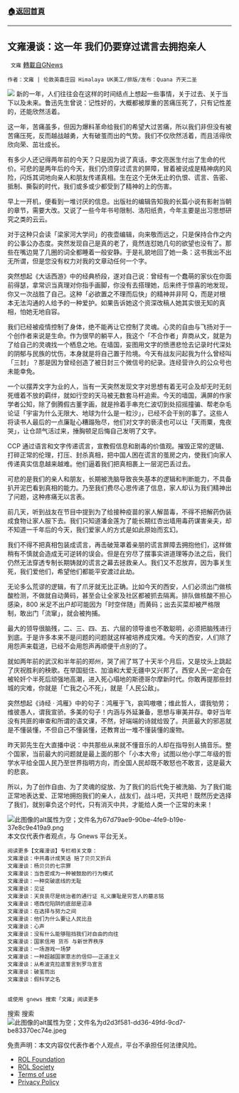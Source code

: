 ###  [:house:返回首頁](https://github.com/ourhimalayas/txt)
---


## 文雍漫谈：这一年 我们仍要穿过谎言去拥抱亲人
` 文雍` [轉載自GNews](https://gnews.org/zh-hans/1816760/)

```
作者：文雍 | 伦敦英喜庄园 Himalaya UK美工/排版/发布：Quana 齐天二圣
```

![](https://assets.gnews.org/wp-content/uploads/2022/01/20220102-01.jpg)
新的一年，人们往往会在这样的时间结点上想起一些事情，关于过去、关于当下以及未来。鲁迅先生曾说：记性好的，大概都被厚重的苦痛压死了，只有记性差的，还能欣然活着。

这一年，苦痛虽多，但因为爆料革命给我们的希望大过苦痛，所以我们非但没有被苦痛压死，反而越战越勇，大有破茧而出的气势。我们不仅欣然活着，而且活得欣欣向荣、茁壮成长。

有多少人还记得两年前的今天？只是因为说了真话，李文亮医生付出了生命的代价。可悲的是两年后的今天，我们仍须穿过谎言的屏障，冒着被说成是精神病的风险，闪烁其词地向亲人和朋友传递真相。生在这个无休无止的仇恨、谎言、告密、抵制、撕裂的时代，我们或多或少都受到了精神的上的伤害。

早上一开机，便看到一堆讨厌的信息。出版社的编辑告知我的长篇小说有影射当朝的章节，需要大改。又说了一些今年书号限制、洛阳纸贵，今年主要是出习思想研究之类的云云。

对于这种只会读「梁家河大学问」的夜壶编辑，向来敬而远之，只是保持合作之内的公事公办态度。突然发现自己是真的老了，竟然连怼她几句的欲望也没有了。那些在嘴边晃了几圈的词全都睡着一般安静。于是礼貌地回了她一条：这书我出不出无所谓，但是您没有权力对我的文章动任何一个字。

突然想起《大话西游》中的经典桥段，遂对自己说：曾经有一个蠢萌的家伙在你面前得瑟，拿常识当真理对你指手画脚，你没有去搭理她，后来终于惊喜的地发现，你又一次战胜了自己。这种「必欲置之不理而后快」的精神并非阿 Q，而是对根本无法沟通的人给予的一种爱护。如果告诉她这个资深改稿人她其实很无知的真相，怕她无地自容。

我们已经被疫情控制了身体，绝不能再让它控制了灵魂。心灵的自由与飞扬对于一个创作者来说是生命。作为很早的躺平人，我这个「不合作者」弃商从文，就是为了给自己的灵魂找一个栖息之地。在墙国，妄图用文字的愤懑悲怆去记录时代深处的阴郁与民族的忧伤，本身就是将自己置于险境。今天有战友问起我为什么曾经叫「三封」？那是因为曾经创造了被日封三个微信号的纪录。连经营许久的公众号也未能幸免。

一个以摆弄文字为业的人，当有一天突然发现文字对思想有着无可企及却无时无刻死缠着不放的羁绊，就如行空的天马被无数套马杆追索。今天的墙国，满屏的作家学者公知，除了倒腾假古董字画，就是拎着手串充仁波切到处招摇撞骗、帮老杂毛论证「宇宙为什么无限大、地球为什么是一粒沙」，已经不会干别的事了。这些人将读书人最后的一点廉耻心糟蹋殆尽，他们对文字的亵渎也可以让「天雨粟，鬼夜哭」，让仓颉气活过来，捶胸顿足后悔自己发明了文字。

CCP 通过语言和文字传递谎言，宣教假信息和剧毒的价值观。摧毁正常的逻辑、打碎正常的伦理，打压、封杀真相，把中国人困在谎言的茧房之内，使我们向家人传递真实信息越来越难。他们逼着我们把真相裹上一层泥巴丢过去。

可悲的是我们的亲人和朋友，长期被洗脑导致丧失基本的逻辑和判断能力，不具备扒开泥巴看到真相的能力。乃至我们费尽心思传递了信息，家人却认为我们精神出了问题，这种疼痛无以言表。

前几天，听到战友在节目中提到为了给接种疫苗的家人解苗毒，不得不把解药伪装成食物让家人服下去。我们只知道潘金莲为了能长期红杏出墙用毒药谋害亲夫，却不知道一千年后的今天，我们爱家人的方式是如此原始而玄幻。

我们不得不把真相包装成谎言，再击破笼罩着亲朋的谎言屏障去拥抱他们，这样做稍有不慎就会造成无可逆转的误会。但是在穷尽了摆事实讲道理等办法之后，我们仍然无法穿透专制长期铸就的谎言之幕去拯救亲人。我们又不忍放弃，因为事关生死，我们爱他们，希望他们都能平安渡过此劫。

无论多么荒谬的逻辑，有了爪牙就无比正确。比如今天的西安，人们必须出门做核酸检测，不做就自动黄码，甚至会让全家及社区都被抓去隔离。排队做核酸不担心感染，800 米足不出户却可能因为「时空伴随」而黄码；出去买菜却被严格限制，敢出门「流窜」，就会被拘捕。

最大的领导很脑残，二、三、四、五、六层的领导谁也不敢聪明，必须把脑残进行到底。于是许多本来不是问题的问题就这样被培养成灾难。今天的西安，人们除了用怨声来载道，已经不会用怨声再顺便干点别的了。

就如两年前的武汉和半年前的郑州，哭了闹了骂了十天半个月后，又是坟头上跳起了庆祝胜利的秧歌。在举国挺住、加油和大爱无疆中又兴邦了。西安人民一定会在被轮奸个半死后顽强地高潮，进入死心塌地的斯德哥尔摩新时代。你敢再提那些封城的灾难，你就是「亡我之心不死」，就是「人民公敌」。

突然想起《诗经 · 鸿雁》中的句子：鸿雁于飞，哀鸣嗷嗷；维此哲人，谓我劬劳；维彼愚人，谓我宣骄。多美的句子！内涵与外延兼备，思想与审美并存。幸好当年没有共匪的审查和所谓的语文课，不然，好端端的诗就给毁了。共匪最大的邪恶就是不懂装懂，不但自己不懂装懂，还教育出一堆不懂装懂的废物。

昨天郭先生在大直播中说：中共那些从来就不懂音乐的人却在指导别人搞音乐。整个国家，当前最大的问题就是最上面的那个「小本大帝」试图以他小学二年级的哲学水平给全国人民乃至世界指明方向，而全国人民却既不敢怒也不敢言，这是最大的悲哀。

所以，为了创作自由、为了灵魂的绽放、为了我们的后代免于被洗脑、为了我们能正常地表达爱、正常地拥抱我们的亲人，战友们，战斗吧，灭共吧！既然历史选择了我们，就别辜负这个时代，只有消灭中共，才能给人类一个正常的未来！


![此图像的alt属性为空；文件名为67d79ae9-90be-4fe9-b19e-37e8c9e419a9.png](https://assets.gnews.org/wp-content/uploads/2021/09/67d79ae9-90be-4fe9-b19e-37e8c9e419a9.png)
本文仅代表作者观点，与 Gnews 平台无关。


```
阅读更多【文雍漫谈】专栏相关文章：
文雍漫谈：中共毒计成笑话 赔了贝贝又折兵
文雍漫谈：杨贝贝的七宗罪
文雍漫谈：当告密成为一种被鼓励的行为模式
文雍漫谈：一种突破底线的无耻
文雍漫谈：见证
文雍漫谈：天良丧尽是统治者的通行证 礼义廉耻是穷苦人的墓志铭
文雍漫谈：塔西佗陷阱的底部是沼泽
文雍漫谈：在选择与努力之间
文雍漫谈：他们为什么要让人民比丑
文雍漫谈：心声
文雍漫谈：没有什么能够阻挡我们对自由的向往
文雍漫谈：国家信用 货币 与新世界秩序
文雍漫谈：一场游戏一场梦
文雍漫谈：一种超越国家意志的信仰——正道主义
文雍漫谈：从希波克拉底誓言到罗马宣言
文雍漫谈：破茧而出
文雍漫谈：假科学之名


或使用 gnews 搜索「文雍」阅读更多
```

搜索
搜索
![此图像的alt属性为空；文件名为d2d3f581-dd36-49fd-9cd7-be83370ec74e.jpeg](https://assets.gnews.org/wp-content/uploads/2021/04/d2d3f581-dd36-49fd-9cd7-be83370ec74e.jpeg)
 

免责声明：本文内容仅代表作者个人观点，平台不承担任何法律风险。

- [ROL Foundation](https://rolfoundation.org/)
- [ROL Society](https://rolsociety.org/)
- [Terms of use](https://gnews.org/terms-of-use-3/)
- [Privacy Policy](https://gnews.org/privacy-policy/)
